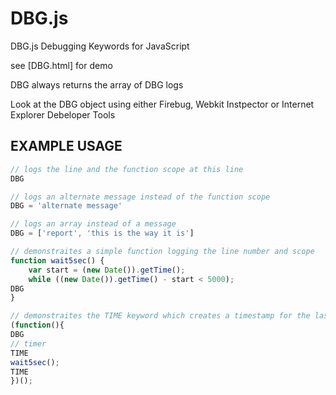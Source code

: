 DBG.js
======

DBG.js  Debugging Keywords for JavaScript

see [DBG.html] for demo

DBG always returns the array of DBG logs

Look at the DBG object using either Firebug, Webkit Instpector or Internet Explorer Debeloper Tools

## EXAMPLE USAGE

```javascript
// logs the line and the function scope at this line
DBG

// logs an alternate message instead of the function scope
DBG = 'alternate message'

// logs an array instead of a message
DBG = ['report', 'this is the way it is']

// demonstraites a simple function logging the line number and scope
function wait5sec() {
	var start = (new Date()).getTime();
	while ((new Date()).getTime() - start < 5000);
DBG
}

// demonstraites the TIME keyword which creates a timestamp for the last time that line was accessed
(function(){
DBG
// timer
TIME
wait5sec();
TIME
})();
```
